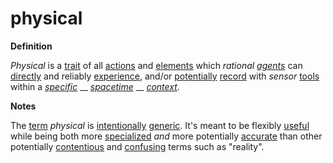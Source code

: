 # physical

**Definition**

_Physical_ is a [trait](https://github.com/gcassel/Modular-Organization-Terminology/blob/master/terms/trait.md) of all [actions](https://github.com/gcassel/Modular-Organization-Terminology/blob/master/terms/act.md) and [elements](https://github.com/gcassel/Modular-Organization-Terminology/blob/master/terms/element.md) which _rational_ [_agents_](https://github.com/gcassel/Modular-Organization-Terminology/blob/master/terms/agent.md) can [directly](https://github.com/gcassel/Modular-Organization-Terminology/blob/master/terms/direct.md) and reliably [experience](https://github.com/gcassel/Modular-Organization-Terminology/blob/master/terms/experience.md), and/or [potentially](https://github.com/gcassel/Modular-Organization-Terminology/blob/master/terms/potential.md) [record](https://github.com/gcassel/Modular-Organization-Terminology/blob/master/terms/record.md) with _sensor_ [tools](https://github.com/gcassel/Modular-Organization-Terminology/blob/master/terms/tool.md) within a [_specific_](https://github.com/gcassel/Modular-Organization-Terminology/blob/master/terms/specific.md) __ [_spacetime_](https://github.com/gcassel/Modular-Organization-Terminology/blob/master/terms/spacetime.md) __ [_context_](https://github.com/gcassel/Modular-Organization-Terminology/blob/master/terms/context.md).

**Notes**

The [term](https://github.com/gcassel/Modular-Organization-Terminology/blob/master/terms/term.md) _physical_ is [intentionally](https://github.com/gcassel/Modular-Organization-Terminology/blob/master/terms/intend.md) [generic](https://github.com/gcassel/Modular-Organization-Terminology/blob/master/terms/generic.md). It's meant to be flexibly [useful](https://github.com/gcassel/Modular-Organization-Terminology/blob/master/terms/use.md) while being both more [specialized](https://github.com/gcassel/Modular-Organization-Terminology/blob/master/terms/specialize.md) _and_ more potentially [accurate](https://github.com/gcassel/Modular-Organization-Terminology/blob/master/terms/accuracy.md) than other potentially [contentious](https://github.com/gcassel/Modular-Organization-Terminology/blob/master/terms/contend.md) and [confusing](https://github.com/gcassel/Modular-Organization-Terminology/blob/master/terms/confuse.md) terms such as "reality".
